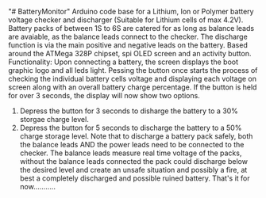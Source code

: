 "# BatteryMonitor" 
Arduino code base for a Lithium, Ion or Polymer battery voltage checker and discharger (Suitable for Lithium cells of max 4.2V). Battery packs of between 1S to 6S are catered for as long as balance leads are avaiable, as the balance leads connect to the checker. The discharge function is via the main positive and negative leads on the battery.
Based around the ATMega 328P chipset, spi OLED screen and an activity button.
Functionality:
Upon connecting a battery, the screen displays the boot graphic logo and all leds light.
Pessing the button once starts the process of checking the individual battery cells voltage and displaying each voltage on screen along with an overall battery charge percentage.
If the button is held for over 3 seconds, the display will now show two options.
1. Depress the button for 3 seconds to disharge the battery to a 30% storgae charge level.
2. Depress the button for 5 seconds to discharge the battery to a 50% charge storage level.
Note that to discharge a battery pack safely, both the balance leads AND the power leads need to be connected to the checker. The balance leads measure real time voltage of the packs, without the balance leads connected the pack could discharge below the desired level and create an unsafe situation and possibly a fire, at best a completely discharged and possible ruined battery.
That's it for now...........
